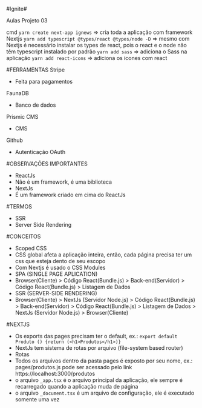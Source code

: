 #Ignite#

Aulas Projeto 03

cmd
```yarn create next-app ignews``` => cria toda a aplicação com framework Nextjs
```yarn add typescript @types/react @types/node -D``` => mesmo com Nextjs é necessário instalar os types de react, pois o react e o node não têm typescript instalado por padrão
```yarn add sass``` => adiciona o Sass na aplicação
```yarn add react-icons``` => adiciona os ícones com react


#FERRAMENTAS
Stripe
 - Feita para pagamentos

FaunaDB
 - Banco de dados

Prismic CMS
 - CMS

Github
 - Autenticação OAuth


#OBSERVAÇÕES IMPORTANTES

 - ReactJs
  - Não é um framework, é uma biblioteca
 - NextJs
  - É um framework criado em cima do ReactJs


#TERMOS
 - SSR
  - Server Side Rendering


#CONCEITOS
 - Scoped CSS
  - CSS global afeta a aplicação inteira, então, cada página precisa ter um css que esteja dento de seu escopo
  - Com Nextjs é usado o CSS Modules
 - SPA (SINGLE PAGE APLICATION)
  - Browser(Cliente) > Código React(Bundle.js) > Back-end(Servidor) > Código React(Bundle.js) > Listagem de Dados
 - SSR (SERVER-SIDE RENDERING)
  - Browser(Cliente) > NextJs (Servidor Node.js) > Código React(Bundle.js) > Back-end(Servidor) > Código React(Bundle.js) > Listagem de Dados > NextJs (Servidor Node.js) > Browser(Cliente)


#NEXTJS
 - Os exports das pages precisam ter o default, ex.: ``````export default Produto () {return (<h1>Produtos</h1>)}``````
 - NextJs tem sistema de rotas por arquivo (file-system based router)
 - Rotas
  - Todos os arquivos dentro da pasta pages é exposto por seu nome, ex.: pages/produtos.js pode ser acessado pelo link https://localhost:3000/produtos
 - o arquivo ``````_app.tsx`````` é o arquivo principal da aplicação, ele sempre é recarregado quando a aplicação muda de página
 - o arquivo ``````_document.tsx`````` é um arquivo de configuração, ele é executado somente uma vez